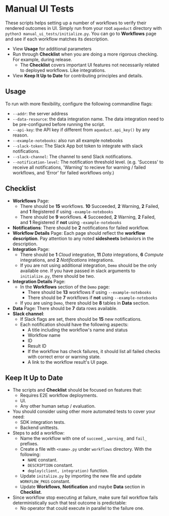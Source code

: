 # Manual UI Tests
These scripts helps setting up a number of workflows to verify their rendered outcomes in UI.
Simply run from your root `aqueduct` directory with `python3 manual_ui_tests/initialize.py`. You can go to **Workflows** page and see if each workflow matches its description.

* View **Usage** for additional parameters
* Run through **Checklist** when you are doing a more rigorous checking. For example, during release.
    * The **Checklist** covers important UI features not necessarily related to deployed workflows. Like integrations.
* View **Keep It Up to Date** for contributing principles and details.

## Usage
To run with more flexibility, configure the following commandline flags:
* `--addr`: the server address
* `--data-resource`: the data integration name. The data integration need to be pre-configured before running the script.
* `--api-key`: the API key if different from `aqueduct.api_key()` by any reason.
* `--example-notebooks`: also run all example notebooks
* `--slack-token`: The Slack App bot token to integrate with slack notifications.
* `--slack-channel`: The channel to send Slack notifications.
* `--notification-level`: The notification threshold level. (e.g. 'Success' to receive all notifications, 'Warning' to recieve for warning / failed workflows, and 'Error' for failed workflows only.)

## Checklist
* **Workflows** Page: 
    * There should be **15** workflows. **10** Succeeded, **2** Warning, **2** Failed, and **1** Registered if using `-example-notebooks`
    * There should be **9** workflows. **4** Succeeded, **2** Warning, **2** Failed, and **1** Registered if **not** using `-example-notebooks`
* **Notifications**: There should be **2** notifications for failed workflow.
* **Workflow Details** Page: Each page should reflect the **workflow description**. Pay attention to any noted **sidesheets** behaviors in the description.
* **Integration** Page:
    * There should be **1** *Cloud* integration, **11** *Data* integrations, **6** *Compute* integrations, and **2** *Notifications* integrations.
    * If you are not using additional integration, `Demo` should be the only available one. If you have passed in slack arguments to `initialize.py`, there should be two.
* **Integration Details** Page:
    * In the **Workflows** section of the `Demo` page:
        * There should be **13** workflows if using `--example-notebooks`
        * There should be **7** workflows if **not** using `--example-notebooks`
    * If you are using `Demo`, there should be **8** tables in **Data** section.
* **Data** Page: There should be **7** data rows available.
* **Slack channel**:
    * If Slack flags are set, there should be **15** new notifications.
    * Each notification should have the following aspects:
        * A title including the workflow's name and status
        * Workflow name
        * ID
        * Result ID
        * If the workflow has check failures, it should list all failed checks with correct error or warning state.
        * A link to the workflow result's UI page.

## Keep It Up to Date
* The scripts and **Checklist** should be focused on features that:
    * Requires E2E workflow deployments.
    * UI.
    * Any other human setup / evaluation.
* You should consider using other more automated tests to cover your need:
    * SDK integration tests.
    * Backend unittests.
* Steps to add a workflow:
    * Name the workflow with one of `succeed_`, `warning_` and `fail_` prefixes.
    * Create a file with `<name>.py` under `workflows` directory. With the following:
        * `NAME` constant.
        * `DESCRIPTION` constant.
        * `deploy(client, integration)` function.
    * Update `initalize.py` by importing the new file and update `WORKFLOW_PKGS` constant.
    * Update **Workflows**, **Notification** and maybe **Data** section in **Checklist**.
* Since workflow stop executing at failure, make sure fail workflow fails deterministically such that test outcome is predictable:
    * No operator that could execute in parallel to the failure one.